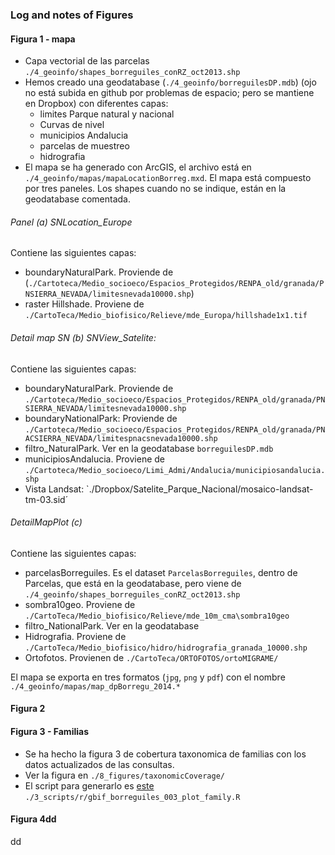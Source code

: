 ### Log and notes of Figures
#### Figura 1 - mapa 
* Capa vectorial de las parcelas `./4_geoinfo/shapes_borreguiles_conRZ_oct2013.shp`
* Hemos creado una geodatabase (`./4_geoinfo/borreguilesDP.mdb`) (ojo no está subida en github por problemas de espacio; pero se mantiene en Dropbox) con diferentes capas: 
	* limites Parque natural y nacional
	* Curvas de nivel 
	* municipios Andalucia 
	* parcelas de muestreo 
	* hidrografia 
* El mapa se ha generado con ArcGIS, el archivo está en `./4_geoinfo/mapas/mapaLocationBorreg.mxd`. El mapa está compuesto por tres paneles. Los shapes cuando no se indique, están en la geodatabase comentada. 

###### Panel (a) SNLocation_Europe
Contiene las siguientes capas:

 * boundaryNaturalPark. Proviende de (`./Cartoteca/Medio_socioeco/Espacios_Protegidos/RENPA_old/granada/PNSIERRA_NEVADA/limitesnevada10000.shp`) 
 * raster Hillshade. Proviene de `./CartoTeca/Medio_biofisico/Relieve/mde_Europa/hillshade1x1.tif` 

###### Detail map SN (b) SNView_Satelite:
Contiene las siguientes capas:
 
 * boundaryNaturalPark. Proviende de `./Cartoteca/Medio_socioeco/Espacios_Protegidos/RENPA_old/granada/PNSIERRA_NEVADA/limitesnevada10000.shp` 
 * boundaryNationalPark: Proviende de `./Cartoteca/Medio_socioeco/Espacios_Protegidos/RENPA_old/granada/PNACSIERRA_NEVADA/limitespnacsnevada10000.shp` 
 * filtro_NaturalPark. Ver en la geodatabase `borreguilesDP.mdb` 
 * municipiosAndalucia.  Proviene de  `./Cartoteca/Medio_socioeco/Limi_Admi/Andalucia/municipiosandalucia.shp` 
 * Vista Landsat: `./Dropbox/Satelite_Parque_Nacional/mosaico-landsat-tm-03.sid´
 
###### DetailMapPlot (c)
Contiene las siguientes capas:
 
 * parcelasBorreguiles. Es el dataset `ParcelasBorreguiles`, dentro de Parcelas, que está en la geodatabase, pero viene  de `./4_geoinfo/shapes_borreguiles_conRZ_oct2013.shp` 
 * sombra10geo. Proviene de `./CartoTeca/Medio_biofisico/Relieve/mde_10m_cma\sombra10geo` 
 * filtro_NationalPark. Ver en la geodatabase 
 * Hidrografia. Proviene de `./CartoTeca/Medio_biofisico/hidro/hidrografia_granada_10000.shp` 
 * Ortofotos. Provienen de `./CartoTeca/ORTOFOTOS/ortoMIGRAME/` 

El mapa se exporta en tres formatos (`jpg`, `png` y `pdf`) con el nombre `./4_geoinfo/mapas/map_dpBorregu_2014.*`

#### Figura 2 


#### Figura 3 - Familias 
* Se ha hecho la figura 3 de cobertura taxonomica de familias con los datos actualizados de las consultas. 
* Ver la figura en `./8_figures/taxonomicCoverage/`
* El script  para generarlo es [este](https://github.com/ajpelu/BorreguilesDP/blob/master/3_scripts/r/gbif_borreguiles_003_plot_family.md) `./3_scripts/r/gbif_borreguiles_003_plot_family.R` 

#### Figura 4dd
dd